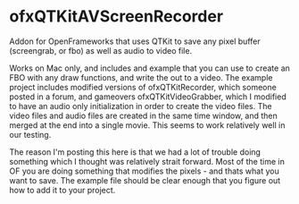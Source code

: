 ofxQTKitAVScreenRecorder
========================

Addon for OpenFrameworks that uses QTKit to save any pixel buffer (screengrab, or fbo) as well as audio to video file.

Works on Mac only, and includes and example that you can use to create an FBO with any draw functions, and write the out to a video. The example project includes modified versions of ofxQTKitRecorder, which someone posted in a forum, and gameovers ofxQTKitVideoGrabber, which I modified to have an audio only initialization in order to create the video files. The video files and audio files are created in the same time window, and then merged at the end into a single movie. This seems to work relatively well in our testing. 

The reason I'm posting this here is that we had a lot of trouble doing something which I thought was relatively strait forward. Most of the time in OF you are doing something that modifies the pixels - and thats what you want to save. The example file should be clear enough that you figure out how to add it to your project.